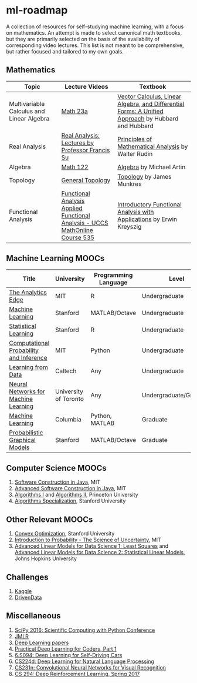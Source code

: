 # ml-roadmap
A collection of resources for self-studying machine learning, with a focus on mathematics. An attempt is made to select canonical math textbooks, but they are primarily selected on the basis of the availability of corresponding video lectures. This list is not meant to be comprehensive, but rather focused and tailored to my own goals. 

## Mathematics

| Topic | Lecture Videos | Textbook |  
| --- | --- | --- |  
| Multivariable Calculus and Linear Algebra | [Math 23a](http://isites.harvard.edu/icb/icb.do?keyword=k104176&pageid=icb.page699682) | [Vector Calculus, Linear Algebra, and Differential Forms: A Unified Approach](http://www.goodreads.com/book/show/631871.Vector_Calculus_Linear_Algebra_and_Differential_Forms?from_search=true) by Hubbard and Hubbard |  
| Real Analysis | [Real Analysis: Lectures by Professor Francis Su](https://www.youtube.com/playlist?list=PL0E754696F72137EC) | [Principles of Mathematical Analysis](http://www.goodreads.com/book/show/292079.Principles_of_Mathematical_Analysis) by Walter Rudin |  
| Algebra | [Math 122](http://wayback.archive-it.org/3671/20150528171650/https://www.extension.harvard.edu/open-learning-initiative/abstract-algebra) | [Algebra](http://www.goodreads.com/book/show/1247754.Algebra?from_search=true) by Michael Artin |  
| Topology | [General Topology](https://www.youtube.com/playlist?list=PLpG_ISEhQ6z0Q5MaIvdn5tBJFWfp9fZtQ) | [Topology](http://www.goodreads.com/book/show/116418.Topology) by James Munkres |  
| Functional Analysis | [Functional Analysis](https://www.youtube.com/playlist?list=PLAvgI3H-gclZa-DVTMyUIAxM-X8NSikwu) <br>  [Applied Functional Analysis - UCCS MathOnline Course 535](https://www.youtube.com/playlist?list=PLBC73B96341ECF455) | [Introductory Functional Analysis with Applications](http://www.goodreads.com/book/show/241452.Introductory_Functional_Analysis_with_Applications) by Erwin Kreyszig |  


## Machine Learning MOOCs
| Title | University | Programming Language | Level |  
| --- | --- | --- | --- |    
| [The Analytics Edge](https://www.edx.org/course/analytics-edge-mitx-15-071x-2) | MIT | R | Undergraduate |  
| [Machine Learning](https://www.coursera.org/learn/machine-learning) | Stanford | MATLAB/Octave | Undergraduate |  
| [Statistical Learning](https://lagunita.stanford.edu/courses/HumanitiesSciences/StatLearning/Winter2016/about) | Stanford |   R | Undergraduate |  
| [Computational Probability and Inference](https://www.edx.org/course/computational-probability-inference-mitx-6-008-1x) |   MIT | Python | Undergraduate |  
| [Learning from Data](https://www.edx.org/course/learning-data-introductory-machine-caltechx-cs1156x) | Caltech | Any |   Undergraduate |  
| [Neural Networks for Machine Learning](https://www.coursera.org/learn/neural-networks) | University of Toronto | Any | Undergraduate/Graduate |   
| [Machine Learning](https://www.edx.org/course/machine-learning-columbiax-csmm-102x) | Columbia | Python, MATLAB | Graduate |  
| [Probabilistic Graphical Models](https://www.coursera.org/specializations/probabilistic-graphical-models) | Stanford |   MATLAB/Octave | Graduate |  


## Computer Science MOOCs
1. [Software Construction in Java](https://www.edx.org/course/software-construction-java-mitx-6-005-1x), MIT
2. [Advanced Software Construction in Java](https://www.edx.org/course/advanced-software-construction-java-mitx-6-005-2x), MIT
3. [Algorithms I](https://www.coursera.org/learn/introduction-to-algorithms) and [Algorithms II](https://www.coursera.org/learn/java-data-structures-algorithms-2), Princeton University
4. [Algorithms Specialization](https://www.coursera.org/specializations/algorithms), Stanford University

## Other Relevant MOOCs
1. [Convex Optimization](https://lagunita.stanford.edu/courses/Engineering/CVX101/Winter2014/about), Stanford University
2. [Introduction to Probability - The Science of Uncertainty](https://www.edx.org/course/introduction-probability-science-mitx-6-041x-1), MIT
3. [Advanced Linear Models for Data Science 1: Least Squares](https://www.coursera.org/learn/linear-models) and [Advanced Linear Models for Data Science 2: Statistical Linear Models](https://www.coursera.org/learn/linear-models-2), Johns Hopkins University

## Challenges
1. [Kaggle](https://www.kaggle.com/)
2. [DrivenData](https://www.drivendata.org/)


## Miscellaneous
1. [SciPy 2016: Scientific Computing with Python Conference](https://www.youtube.com/playlist?list=PLYx7XA2nY5Gf37zYZMw6OqGFRPjB1jCy6)
2. [JMLR](http://www.jmlr.org/)
3. [Deep Learning papers](https://github.com/songrotek/Deep-Learning-Papers-Reading-Roadmap)
4. [Practical Deep Learning for Coders, Part 1](http://course.fast.ai/index.html)
5. [6.S094: Deep Learning for Self-Driving Cars](http://selfdrivingcars.mit.edu/)
6. [CS224d: Deep Learning for Natural Language Processing](http://cs224d.stanford.edu/)
7. [CS231n: Convolutional Neural Networks for Visual Recognition](http://cs231n.stanford.edu/)
8. [CS 294: Deep Reinforcement Learning, Spring 2017](http://rll.berkeley.edu/deeprlcourse/)
